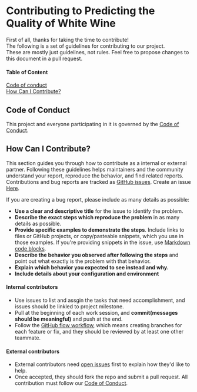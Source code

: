 # Contributing to Predicting the Quality of White Wine
First of all, thanks for taking the time to contribute!  
The following is a set of guidelines for contributing to our project.  
These are mostly just guidelines, not rules. Feel free to propose changes to this document in a pull request.

#### Table of Content
[Code of conduct](#code-of-conduct)  
[How Can I Contribute?](#how-can-i-contribute)

## Code of Conduct
This project and everyone participating in it is governed by the [Code of Conduct](CODE_OF_CONDUCT.md).   

## How Can I Contribute?
This section guides you through how to contribute as a internal or external partner. Following these guidelines helps maintainers and the community understand your report, reproduce the behavior, and find related reports.  
Contributions and bug reports are tracked as [GitHub issues](https://guides.github.com/features/issues/). Create an issue [Here](https://github.com/kashish1928/dsci-310-group-02/issues).  

If you are creating a bug report, please include as many details as possible: 

* **Use a clear and descriptive title** for the issue to identify the problem.  
* **Describe the exact steps which reproduce the problem** in as many details as possible.   
* **Provide specific examples to demonstrate the steps**. Include links to files or GitHub projects, or copy/pasteable snippets, which you use in those examples. If you're providing snippets in the issue, use [Markdown code blocks](https://help.github.com/articles/markdown-basics/#multiple-lines).  
* **Describe the behavior you observed after following the steps** and point out what exactly is the problem with that behavior.  
* **Explain which behavior you expected to see instead and why.**  
* **Include details about your configuration and environment**  

#### Internal contributors  
* Use issues to list and assgin the tasks that need accomplishment, and issues should be linkled to project milestone.
* Pull at the beginning of each work session, and **commit(messages should be meaningful)** and push at the end.
* Follow the [GitHub flow workflow](https://docs.github.com/en/get-started/quickstart/github-flow), which means creating branches for each feature or fix, and they should be reviewed by at least one other teammate.  

#### External contributors  
* External contributors need [open issues](https://github.com/kashish1928/dsci-310-group-02/issues) first to explain how they'd like to help.  
* Once accepted, they should fork the repo and submit a pull request. All contribution must follow our [Code of Conduct](CODE_OF_CONDUCT.md).